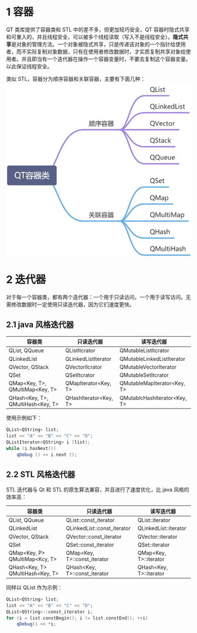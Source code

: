 # 1 容器

QT 类库提供了容器类和 STL 中的差不多，但更加轻巧安全，QT 容器时隐式共享和可重入的，并且线程安全，可以被多个线程读取（写入不是线程安全）。**隐式共享**是对象的管理方法。一个对象被隐式共享，只是传递该对象的一个指针给使用者，而不实际复制对象数据，只有在使用者修改数据时，才实质复制共享对象给使用者。并且即当有一个迭代器在操作一个容器变量时，不要去复制这个容器变量。以此保证线程安全。

类似 STL，容器分为顺序容器和关联容器，主要有下面几种：
![](1_容器与迭代器.assets/image.jpeg)

# 2 迭代器

对于每一个容器类，都有两个迭代器：一个用于只读访问，一个用于读写访问。无需修改数据时一定使用只读迭代器，因为它们速度更快。

## 2.1 java 风格迭代器

| 容器类                            | 只读迭代器             | 读写迭代器                    |
| --------------------------------- | ---------------------- | ----------------------------- |
| QList<T>, QQueue<T>               | QListItcrator<T>       | QMutableListItcrator<T>       |
| QLinkedList<T>                    | QLinkedListIterator<T> | QMutableLinkedListIterator<T> |
| QVector<T>, QStack<T>             | QVectorllcrator<T>     | QMutableVectorIterator<T>     |
| QSet<T>                           | QSetItcrator<T>        | QMutableSetItcrator<T>        |
| QMap<Key, T>, QMultiMap<Key, T>   | QMapIterator<Key, T>   | QMutableMapIterator<Key, T>   |
| QHash<Key, T>, QMultiHash<Key, T> | QHashIterator<Key, T>  | QMutablcHashlterator<Key, T>  |

使用示例如下：

```cpp
QList<QString> list;
list << "A" << "B" << "C" << "D";
QListIterator<QString> i (list);
while (i.hasNext())
    qDebug () << i.next ();
```

## 2.2 STL 风格迭代器

STL 迭代器与 Qt 和 STL 的原生算法兼容，并且进行了速度优化，比 java 风格的效率高：

| 容器类                           | 只读迭代器                     | 读写迭代器               |
| -------------------------------- | ------------------------------ | ------------------------ |
| QList<T>, QQueue<T>              | QList<T>::const_iterator       | QList<T>::iterator       |
| QLinkedList<T>                   | QLinkedList<T>::const_iterator | QLinkedList<T>::iterator |
| QVector<T>, QStack<T>            | QVector<T>::const_iterator     | QVector<T>::iterator     |
| QSet<T>                          | QSet<T>::const_iterator        | QSet<T>::iterator        |
| QMap<Key, P> QMultiMap<Kcy, T>   | QMap<Key, T>::const_iterator   | QMap<Key, T>::iterator   |
| QHash<Key, T> QMultiHash<Key, T> | QHash<Key, T>::const_iterator  | QHash<Key, T>::iterator  |

同样以 QList 作为示例：

```cpp
QList<QString> list;
list << "A" << "B" << "C" << "D";
QList<QString>::const_iterator i;
for (i = list.constBegin(); i != list.constEnd(); ++i)
    qDebug() << *i;
```
